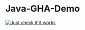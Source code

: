 # Java-GHA-Demo
[![Just check if it works](https://github.com/avinal/Java-GHA-Demo/actions/workflows/main.yml/badge.svg)](https://github.com/avinal/Java-GHA-Demo/actions/workflows/main.yml)

